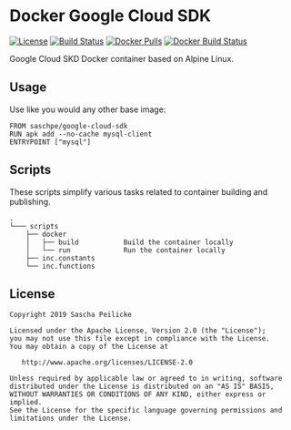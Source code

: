 # Docker Google Cloud SDK
[![License](http://img.shields.io/:license-apache-blue.svg)](http://www.apache.org/licenses/LICENSE-2.0.html)
[![Build Status](https://travis-ci.org/saschpe/docker-google-cloud-sdk.svg?branch=master)](https://travis-ci.org/saschpe/docker-google-cloud-sdk)
[![Docker Pulls](https://img.shields.io/docker/pulls/saschpe/google-cloud-sdk.svg)](https://hub.docker.com/r/saschpe/google-cloud-sdk/)
[![Docker Build Status](https://img.shields.io/docker/build/saschpe/google-cloud-sdk.svg)](https://hub.docker.com/r/saschpe/google-cloud-sdk/)

Google Cloud SKD Docker container based on Alpine Linux.


## Usage
Use like you would any other base image:

    FROM saschpe/google-cloud-sdk
    RUN apk add --no-cache mysql-client
    ENTRYPOINT ["mysql"]


## Scripts
These scripts simplify various tasks related to container building and
publishing.

    .
    └─── scripts
        ├── docker
        │   ├── build           Build the container locally
        │   └── run             Run the container locally
        ├── inc.constants
        └── inc.functions


## License

    Copyright 2019 Sascha Peilicke

    Licensed under the Apache License, Version 2.0 (the "License");
    you may not use this file except in compliance with the License.
    You may obtain a copy of the License at

       http://www.apache.org/licenses/LICENSE-2.0

    Unless required by applicable law or agreed to in writing, software
    distributed under the License is distributed on an "AS IS" BASIS,
    WITHOUT WARRANTIES OR CONDITIONS OF ANY KIND, either express or implied.
    See the License for the specific language governing permissions and
    limitations under the License.
